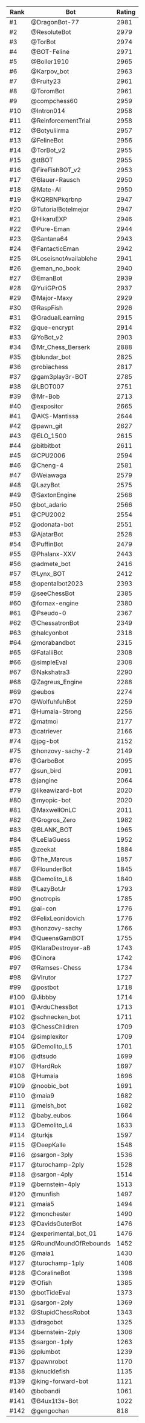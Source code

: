 Rank|Bot|Rating
---|---|---
#1|@DragonBot-77|2981
#2|@ResoluteBot|2979
#3|@TorBot|2974
#4|@BOT-Feline|2971
#5|@Boller1910|2965
#6|@Karpov_bot|2963
#7|@Fruity23|2961
#8|@ToromBot|2961
#9|@compchess60|2959
#10|@Intron014|2958
#11|@ReinforcementTrial|2958
#12|@Botyuliirma|2957
#13|@FelineBot|2956
#14|@TorBot_v2|2955
#15|@ttBOT|2955
#16|@FireFishBOT_v2|2953
#17|@Blauer-Rausch|2950
#18|@Mate-AI|2950
#19|@KQRBNPkqrbnp|2947
#20|@TutorialBotelmejor|2947
#21|@HikaruEXP|2946
#22|@Pure-Eman|2944
#23|@Santana64|2943
#24|@FantacticEman|2942
#25|@LoseisnotAvailablehe|2941
#26|@eman_no_book|2940
#27|@EmanBot|2939
#28|@YuliGPrO5|2937
#29|@Major-Maxy|2929
#30|@RaspFish|2926
#31|@GradualLearning|2915
#32|@que-encrypt|2914
#33|@YoBot_v2|2903
#34|@Mr_Chess_Berserk|2888
#35|@blundar_bot|2825
#36|@robiachess|2817
#37|@gam3play3r-BOT|2785
#38|@LBOT007|2751
#39|@Mr-Bob|2713
#40|@expositor|2665
#41|@AKS-Mantissa|2644
#42|@pawn_git|2627
#43|@ELO_1500|2615
#44|@bitbitbot|2611
#45|@CPU2006|2594
#46|@Cheng-4|2581
#47|@Weiawaga|2579
#48|@LazyBot|2575
#49|@SaxtonEngine|2568
#50|@bot_adario|2566
#51|@CPU2002|2554
#52|@odonata-bot|2551
#53|@AjatarBot|2528
#54|@PuffinBot|2479
#55|@Phalanx-XXV|2443
#56|@admete_bot|2416
#57|@Lynx_BOT|2412
#58|@opentalbot2023|2393
#59|@seeChessBot|2385
#60|@fornax-engine|2380
#61|@Pseudo-0|2367
#62|@ChessatronBot|2349
#63|@halcyonbot|2318
#64|@morabandbot|2315
#65|@FataliiBot|2308
#66|@simpleEval|2308
#67|@Nakshatra3|2290
#68|@Zagreus_Engine|2288
#69|@eubos|2274
#70|@WolfuhfuhBot|2259
#71|@Humaia-Strong|2256
#72|@matmoi|2177
#73|@catriever|2166
#74|@jpg-bot|2152
#75|@honzovy-sachy-2|2149
#76|@GarboBot|2095
#77|@sun_bird|2091
#78|@jangine|2064
#79|@likeawizard-bot|2020
#80|@myopic-bot|2020
#81|@MaxwellOnLC|2011
#82|@Grogros_Zero|1982
#83|@BLANK_BOT|1965
#84|@LeElaGuess|1952
#85|@zeekat|1884
#86|@The_Marcus|1857
#87|@FlounderBot|1845
#88|@Demolito_L6|1840
#89|@LazyBotJr|1793
#90|@notropis|1785
#91|@ai-con|1776
#92|@FelixLeonidovich|1776
#93|@honzovy-sachy|1766
#94|@QueensGamBOT|1755
#95|@KlaraDestroyer-aB|1743
#96|@Dinora|1742
#97|@Ramses-Chess|1734
#98|@Virutor|1727
#99|@postbot|1718
#100|@Jibbby|1714
#101|@ArduChessBot|1713
#102|@schnecken_bot|1711
#103|@ChessChildren|1709
#104|@simplexitor|1709
#105|@Demolito_L5|1701
#106|@dtsudo|1699
#107|@HardRok|1697
#108|@Humaia|1696
#109|@noobic_bot|1691
#110|@maia9|1682
#111|@melsh_bot|1682
#112|@baby_eubos|1664
#113|@Demolito_L4|1633
#114|@turkjs|1597
#115|@DeepKalle|1548
#116|@sargon-3ply|1536
#117|@turochamp-2ply|1528
#118|@sargon-4ply|1514
#119|@bernstein-4ply|1513
#120|@munfish|1497
#121|@maia5|1494
#122|@monchester|1490
#123|@DavidsGuterBot|1476
#124|@experimental_bot_01|1476
#125|@RoundMoundOfRebounds|1452
#126|@maia1|1430
#127|@turochamp-1ply|1406
#128|@CoralineBot|1398
#129|@Ofish|1385
#130|@botTideEval|1373
#131|@sargon-2ply|1369
#132|@StupidChessRobot|1343
#133|@dragobot|1325
#134|@bernstein-2ply|1306
#135|@sargon-1ply|1263
#136|@plumbot|1239
#137|@pawnrobot|1170
#138|@knucklefish|1135
#139|@king-forward-bot|1121
#140|@bobandi|1061
#141|@B4ux1t3s-Bot|1022
#142|@gengochan|818
